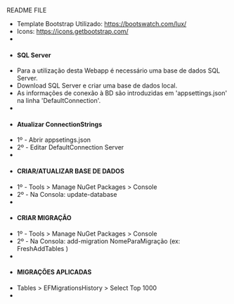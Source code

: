 README FILE

 * Template Bootstrap Utilizado: https://bootswatch.com/lux/
 * Icons: https://icons.getbootstrap.com/
 * 
 * #### SQL Server
 * Para a utilização desta Webapp é necessário uma base de dados SQL Server.
 * Download SQL Server e criar uma base de dados local.
 * As informações de conexão à BD são introduzidas em 'appsettings.json' na linha 'DefaultConnection'.
 * 
 * #### Atualizar ConnectionStrings
 * 1º - Abrir appsetings.json
 * 2º - Editar DefaultConnection Server
 * 
 * #### CRIAR/ATUALIZAR BASE DE DADOS
 * 1º - Tools > Manage NuGet Packages > Console
 * 2º - Na Consola: update-database
 * 
 * #### CRIAR MIGRAÇÃO
 * 1º - Tools > Manage NuGet Packages > Console
 * 2º - Na Consola: add-migration NomeParaMigração (ex: FreshAddTables )
 * 
 * #### MIGRAÇÕES APLICADAS
 * Tables > EFMigrationsHistory > Select Top 1000
 * 
